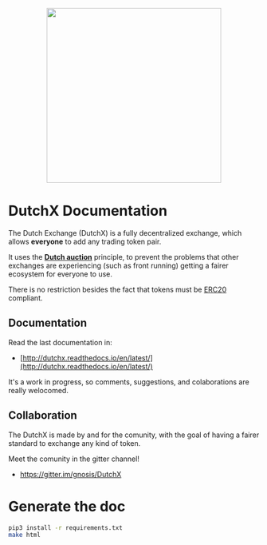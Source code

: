 <p align="center">
  <img width="350px" src="http://dutchx.readthedocs.io/en/latest/_static/DutchX-logo_blue.svg" />
</p>

# DutchX Documentation
The Dutch Exchange (DutchX) is a fully decentralized exchange, which allows 
**everyone** to add any trading token pair.

It uses the **[Dutch auction](https://en.wikipedia.org/wiki/Dutch_auction)** 
principle, to prevent the problems that other exchanges are experiencing (such
as front running) getting a fairer ecosystem for everyone to use.

There is no restriction besides the fact that tokens must be 
[ERC20](https://github.com/ethereum/EIPs/blob/master/EIPS/eip-20.md) compliant.

## Documentation
Read the last documentation in:
* [http://dutchx.readthedocs.io/en/latest/](http://dutchx.readthedocs.io/en/latest/)

It's a work in progress, so comments, suggestions, and colaborations are really 
welocomed.

## Collaboration
The DutchX is made by and for the comunity, with the goal of having a fairer standard
to exchange any kind of token.

Meet the comunity in the gitter channel!
* https://gitter.im/gnosis/DutchX

# Generate the doc
```bash
pip3 install -r requirements.txt
make html
```